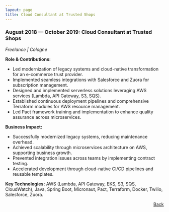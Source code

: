 ```yaml
---
layout: page
title: Cloud Consultant at Trusted Shops
---
```


### August 2018 — October 2019: Cloud Consultant at Trusted Shops

*Freelance \| Cologne*

**Role & Contributions:**

- Led modernization of legacy systems and cloud-native transformation for an e-commerce trust
  provider.
- Implemented seamless integrations with Salesforce and Zuora for subscription management.
- Designed and implemented serverless solutions leveraging AWS services (Lambda, API Gateway, S3,
  SQS).
- Established continuous deployment pipelines and comprehensive Terraform modules for AWS resource
  management.
- Led Pact framework training and implementation to enhance quality assurance across microservices.

**Business Impact:**

- Successfully modernized legacy systems, reducing maintenance overhead.
- Achieved scalability through microservices architecture on AWS, supporting business growth.
- Prevented integration issues across teams by implementing contract testing.
- Accelerated development through cloud-native CI/CD pipelines and reusable templates.

**Key Technologies:**
AWS (Lambda, API Gateway, EKS, S3, SQS, CloudWatch), Java, Spring Boot, Micronaut, Pact, Terraform,
Docker, Twilio, Salesforce, Zuora.

<span style="float: right;">[Back](/#my-career)</span>
